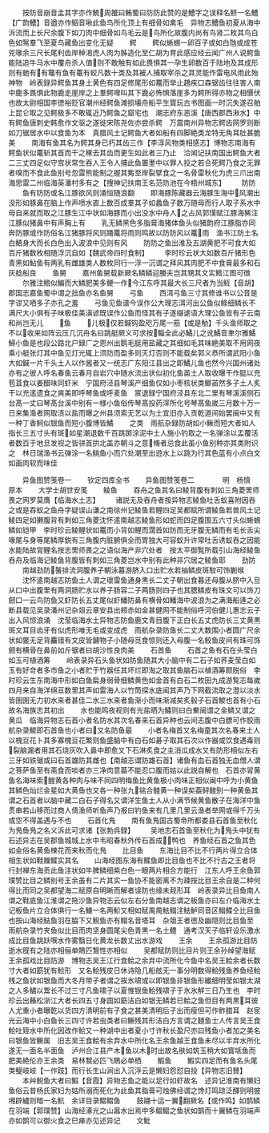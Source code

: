 <!-- { "loadSidebar": true } -->
　　按防音崩音孟其字亦作鯍周雒曰鲔蜀曰防防此赞的是鰽字之误释名鲚一名鰽【广韵鰽】音遒亦作鮂音啾此鱼鸟所化顶上有细骨如禽毛　异物志鰽鱼初夏从海中泝流而上长尺余腹下如刀肉中细骨如鸟毛云是鸟所化故腹内尚有鸟肾二枚其鸟白色如鹥羣飞至夏鸟藏鱼出变化无疑
　　鳄
　　鳄似蜥蜴一卵百子或如白虺或成苍兕喙余三尺长尾利齿岸棹渇虎人肉为胏造化至仁胡为育此感应经云闻广州人说鳄鱼能陆追牛马水中覆舟杀人值则不敢触有如此畏惧其一孕生卵数百于陆地及其成形则有虵有有鼈有鱼有鼍有蛟凡数十类及其被人捕取宰杀之其灵能作雷电风雨此殆神物　岭表録异鳄鱼其身土黄色有四足修尾形如鼍而举止趫疾口森锯齿往往害人南中鹿多畏惧此物鹿走崖岸之上羣鳄嘷叫其下鹿必怖惧落崖多为鳄所得亦物之相慑伏也故太尉相国李徳裕贬官潮州经鳄鱼滩损壊舟船平生寳玩古书图画一时沉失遂召舶上昆仑取之见鳄极多不敢辄近乃鳄鱼之窟宅也　潮志府东恶溪【唐西郡西湫水】中有鳄鱼唐刺史韩愈作文驱之遂徙宋陈尧佐亦尝杀鳄　万震南州异物志鳄齿网罗则断如刀锯居水中以食鱼为本　真腊风土记鳄鱼大者如船有四脚絶类龙特无角耳肚甚脆美
　　南海有鱼其名为鳄其身已朽其齿三作【李淳风物类相感志】博物志南海有鳄鱼状似鼍斩其首而干之椓去其齿而更生如此者三乃止　洽闻记扶南国出鳄鱼大者二三丈四足似守宫状常生吞人王令人捕此鱼置壍中以罪人投之若合死鳄乃食之无罪者嗅而不食此鱼别号忽雷熊能制之握其觜至岸裂擘食之一名骨雷秋化为虎三爪出南海思雷二州临海英潘村多有之【捜神记扶南王名范防池在今梧州城东】
　　防防
　　鱼有防防或名江豚欲风则涌恒随浪翻
　　即海豚陈藏器云海豚生海中风潮出没形如豚鼻在脑上作声喷水直上数百成羣其子如蠡鱼子数万随母而行人取子系水中母自来就而取之江豚生江中状如海豚而小出没水中舟人之占风郭璞赋江豚海豨注江豚似猪鼻中有声胸上有
　　乳无鳞黑色多脂膏海猪体鱼头似猪韵府江豚脂亦同奔防豚或作防俗名江猪豚将风则踊鼍将雨则鸣故以防防风以鼍雨　渔书江防土名白鯃身大而长白色出入波浪中见则有风
　　防防之鱼出淮及五湖黄肥不可食大如百斤猪数枚相随浮沉自如【魏武帝四时食制】
　　李时珍云状大如数百斤猪形色青黑如鮎鱼有两乳有雌雄类人数枚同行一浮一沉谓之拜风其肉肥不中食膏最多和石灰艌船良
　　鱼舅
　　嘉州鱼舅载新厥名鳞鳞迎媵夫岂其甥其文实鯦江图可徴
　　尔雅注鯦似鳊而大鳞肥美多鲠一作今江东呼其最大长三尺者为当魱【音胡】　郡国志嘉鱼蜀中谓之拙鱼亦名鱼舅
　　弓鱼
　　西洱弓鱼三寸其修谁书以公音是字谬又哂多子亦孔之羞
　　弓鱼见鱼谱今误作公大理志洱河出公鱼似鲦细鳞长不满尺大小俱有子味极佳美滇谚既误作公鱼而怪其有子遂缀谑语大理公鱼皆有子云南和尚岂无儿
　　鱼
　　儿极仅若鍼钩盈咫万尾一筋【或是觔】千头渔师取之不以收来如阵云压几沉舟名曰跳艇厥义可求按鲻全此必鱊儿之讹鱊音聿尔雅鱊鯞小鱼是也段公路北户録广之恩州出鹅毛脡用盐藏之其细如毛其味絶美取不用网夜乘小艇张灯其中鱼见灯光辄上须防而盈多则灭灯否则不能载矣郭义恭所谓武阳小鱼大如鍼一片千头土人以作酱者又一统志广东阳江县出之即鱊儿鱼也然今兴国州诸处亦有之彼人呼名春鱼云春月自岩穴中随水流出状似初化鱼苖土人取收曝干作脡以充苞苴食以姜醋味同虾米　宁国府泾县琴溪产细鱼仅如小枣核状类鲫苖然多子土人炙干以充逺遗食之爽美即呼琴鱼或呼麦鱼　賔退録宁国府泾县东北二里有琴溪溪侧石台髙一丈曰琴髙台溪中别有一様小鱼俗传琴髙投药滓所化号琴髙鱼嵗三月数十万一日来集渔者网取渍以盐而曝之州县须索无艺以为土宜旧亦入贡乾道间始罢闽中又有一种丁香鲄似银鱼而短小腹博皆鱊
　　之类　雨航杂録防胡如小鳅而短大者如人指长三五寸头有斑如星潮退数千百跳踯涂泥中土人施小钓取之一名弹涂以盂覆活者数百于地旦发视之皆骈首拱北盖亦朝斗之意脩者忌食此虽小鱼别种亦其类附识之　林日瑞渔书云弹涂一名鮡鱼小而穴处潮至出逰水上以跳为行其色蓝有小点白文如画肉软而味佳

　　异鱼图赞笺卷一
　　钦定四库全书
　　异鱼图赞笺卷二　　　　明　杨慎　原本
　　大学士胡世安笺
　　鲮鱼
　　吞舟之鱼其名曰鲮背腹有刺如三角菱罟师畏之网罗莫膺【临海水土志】
　　诸説无及吞舟者按异物志鲮鱼吐舌蚁喜附因吞之或是吞蚁之鱼舟字疑误山谦之南徐州记鲮鱼若鲤四足吴都赋所谓鲮鱼若兽风土记鲮四足如獭腹背有刺如三角菱沈怀逺南越志鲮鱼形如蛇而四足腹围五六寸头似蜥蜴鳞如铠甲　李时珍云鲮鲤状如鼍而小背如鲤而濶首如防而无牙腹无鳞而有毛长舌尖喙尾与身等尾鳞厚鋭有三角腹内脏腑俱全而胃独大可容蚁升许常吐舌诱蚁吞之因能水能陆故冐鲤名按志罟师畏之之语似海产非穴处者　按太平御覧所载引山海经鲮鱼吞舟及临海记鲮鱼背腹皆有刺如三角菱岂水中别有此种非穴居之鲮鱼耶
　　劲防
　　南越劲防鬐排流洞腹养子朝泳暮游脐入口出贮水若抽鳞皮斑駮可饰蒯缑
　　沈怀逺南越志防鱼土人谓之瓌雷鱼通身黒长二丈子朝出食暮还母腹从脐中入旦从口中出腹里有两洞肠贮水以养子肠容二子两肠则四子也其腮鳞皮有珠文可以饰刀劒口一云鸟防鱼又虾防长五丈尾似虾鱕防鼻有横骨如轓海中波浪为之满海船逄之必断县载见吴录潘州记杂爼云章安县出颊赤如金甚健网不能制俗呼河伯健儿惠志云子出入风惊浪涌　沈莹临海水土异物志防鱼鹿文青目腹下正白长五丈虎防长三丈黄黒斑文耳目齿牙有似虎形唯无毛或变成虎　雨航杂录防鱼长二丈大数围小者圆广尺余状如鳖无足背麤错有文皮皆鑢物子小随母觅食惊则还入母腹一名鲛鱼皮间有珠可饰劒有横骨在鼻前如斤锯者曰胡沙性良肉美
　　石首鱼
　　石首之鱼有石在头莹白如玉可植酒筹
　　岭表录异石头鱼状如防鱼随其大小脑中有二石子如荞麦莹白如玉有好竒者多市鱼之小者贮于竹器任其坏烂即淘之取其鱼脑石以植酒筹颇脱俗　李时珍云生东南海中形如白鱼扁身弱骨细鳞黄色如金首有白石二枚田九成游覧志每嵗四月来自海洋绵亘数里其声如雷海人以竹筒探水底闻其声乃下网截流取之澄以淡水皆圉圉无力初水来者甚佳二水三水来者鱼渐小而味渐减矣炙毂子石首鯼也首有小石故名海族志其初出
　　水也能鸣夜视则有光盐晒为鱐则曰白鮝闽谓之金鳞又谓之黄瓜　临海异物志石首小者名防水其次名春来石首异种也云间志腹中白膘可作胶雨航杂录鯼即石首鱼也小者曰又名防鱼最
　　小者名梅首又名梅童其次名春来土人以槐豆花卜其多寡槐豆花繁则鱼盛脑中有白石如碁子取其石次以作器或饮食遇毒则裂脑漏者用其石烧灰吹入鼻中即愈又下石淋炙食之主消瓜成水又有防形相似左右三牙如铁锯或曰石首雄防其雌也【南越志谓防雄石首】诸鱼有血石首独无血僧人谓之菩萨鱼至有斋食而啖者亦三净肉意葢不能忍口腹而姑以此説自解也　石首亦冐黄鱼名海味索鳇黄各种肉与味不同四明梅鱼比黄鱼极小肉味正相似闽中呼为小黄鱼其鳞色灿烂金星如大黄鱼也又各一种张九铭合鳇黄一种误矣葢鲟鳇别一种黄鱼其谓之石首者以脑中藏二白石子得名又谓洋生鱼土人从小满节候黄鱼散子在海洋中鱼贯串若山移而过商人倩渔师听鱼声乃报曰钓鱼来有几里几里云渔者举网或得千万头或空不得盖遇与不也
　　石首化鳬
　　南有鱼鳬国古蜀帝所都娄县石首鱼至秋化为鳬鱼鳬之名义泝此可求诸【张勃呉録】
　　吴地志石首鱼至秋化为鳬头中犹有石述异志在吴郡鱼城城上水中韦昭春秋外传石首成鸭也　养鱼经石首之鱼其色如金俗名黄鱼楝花而来秋而化鳬
　　比目鱼
　　东海比目不比不行两片得立合体相生状如鞋屧鲽实其名
　　山海经图东海有鲽鱼即比目鱼也不比不行古之王者将行封禅东海贡此鱼注状如牛脾鳞细紫白色一眼两片相合方能行　江东人呼王余鱼郭璞赞比目之鳞别号王余虽有二片其实一鱼协不能密离不为疎按比目王余自是二种何得比而同之吴都望海二赋原自明晰而解者误防也缘未觌形耳　岭表录异比目鱼南人谓之鞋底鱼江淮谓之拖沙鱼异物志云似左右分鱼南越志谓之板鱼亦曰左介临海水土记板鱼片立合体俱行一名鳒一名两魪又相如赋禺禺魼鳎注魼鲈同音区鳎鲽仝比目鱼也按山海经魼鱼羽在脇下又鲵鱼亦有鳎名音塔耳　杂爼王者徳及幽隠则比目鱼至　雨航杂录竹夹鱼似比目而肉坚身圆尾尖色青黒一名土鳢　通考汉天子临轩设乐激水成比目鱼跳跃噀水作雾翳日化黄龙长数丈出水游戏
　　王余
　　王余孤游比目防逝水旣有之陆亦相俪单鵙匹鵹性亦相似
　　吴都赋防则比目片则王余孙绰望海赋王余孤戏比目防游　博物志吴王江行食鲙之余弃中流所化今鱼中名吴王鲙余者长数寸大者如筯犹有鲙形　又名鲙残皮日休诗隐几船舷无一事分明数得鲙残鱼养鱼经鲙残之鱼状如银鱼而大冬月带子者谓之挨氷啸或以即银鱼非银鱼形纎细明莹如银太湖之人多鱐以鬻长不过三寸凡鱼啸子以夏惟银鱼鲙残啸子于氷氷觧三日乃生也　李时珍云出蘓松浙江大者长四五寸身圆如筯洁白如银无鳞若已鲙之鱼但目有两黒耳彼人尤重小者曝亁以货四方清明前有子食之甚美清明后子出而瘦但可作鲊腊耳　赵宧光云海中小白鱼长三四寸许若虫类者曰鳜残其形洁白方言谓之麺鱼士人传言吴王食鲙吐臸水中所化因改作鲙又一种湖中出者夏小寸许秋长盈尺亦曰残鱼小者加之美名曰银鱼皆鳜属　旧志吴王食鲙有余弃水中所化名王余鱼越王食鱼未尽以半弃水所化遂无一面名半面鱼　泸州合江县产木鱼以木时出故名肤如筑玉稍大如寳坻鱼而肥美絶伦亦王余类　易林鵹必匹飞鵙必单栖
　　鰕鱼
　　鰕实四足而有鱼名头尾类鳀岐岐【一作跂】而行长生山涧出入沉浮云是懒妇怨怼自投【异物志旧賛】
　　本艸鲵鱼大者曰鰕【音霞】异物志鱼之能以足行如虾故名　述异记淮南有懒妇鱼俗云昔杨氏家妇为姑所溺而死化为此鱼其脂膏可烛佛经谓之馋灯鸣琼泛醳则明披缃辟纑则暗一名魧　余详目录鳛鳛鱼
　　鼓翮十运一翼翻厥名【或作鸣】如鹊鳞在羽端【郭璞赞】山海经涿光之山嚣水出焉中多鳛鳛之鱼状如鹊而十翼鳞在羽端声亦如鹊可以御火食之巳瘅亦见述异记
　　文魮
